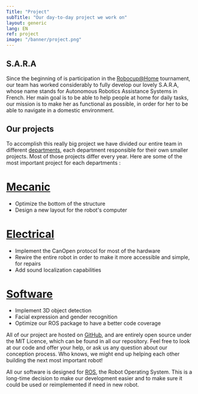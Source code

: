 ```yaml
---
Title: "Project"
subTitle: "Our day-to-day project we work on"
layout: generic
lang: EN
ref: project
image: "/banner/project.png"
---
```


## S.A.R.A
Since the beginning of is participation in the [Robocup@Home](http://www.robocupathome.org/) tournament, our team has worked considerably to fully develop our lovely S.A.R.A, whose name stands for Autonomous Robotics Assistance Systems in French. Her main goal is to be able to help people at home for daily tasks, our mission is to make her as functional as possible, in order for her to be able to navigate in a domestic environment.

## Our projects
To accomplish this really big project we have divided our entire team in different [departments](/en/team), each department responsible for their own smaller projects. Most of those projects differ every year. Here are some of the most important project for each departments : 

# [Mecanic](https://github.com/WalkingMachine/sara_commun/issues?q=is%3Aopen+is%3Aissue+label%3A%22Team+%3A+MEC%22)

* Optimize the bottom of the structure
* Design a new layout for the robot's computer

# [Electrical](https://github.com/WalkingMachine/sara_commun/issues?q=is%3Aopen+is%3Aissue+label%3A%22Team+%3A+%C3%89L%C3%89%22)

* Implement the CanOpen protocol for most of the hardware
* Rewire the entire robot in order to make it more accessible and simple, for repairs
* Add sound localization capabilities

# [Software](https://github.com/WalkingMachine/sara_commun/issues?q=is%3Aopen+is%3Aissue+label%3A%22Team+%3A+LOG%22)

* Implement 3D object detection
* Facial expression and gender recognition
* Optimize our ROS package to have a better code coverage

All of our project are hosted on [GitHub](https://github.com/WalkingMachine), and are entirely open source under the MIT Licence, which can be found in all our repository. Feel free to look at our code and offer your help, or ask us any question about our conception process. Who knows, we might end up helping each other building the next most important robot!

All our software is designed for [ROS](http://www.ros.org/), the Robot Operating System. This is a long-time decision to make our development easier and to make sure it could be used or reimplemented if need in new robot.
